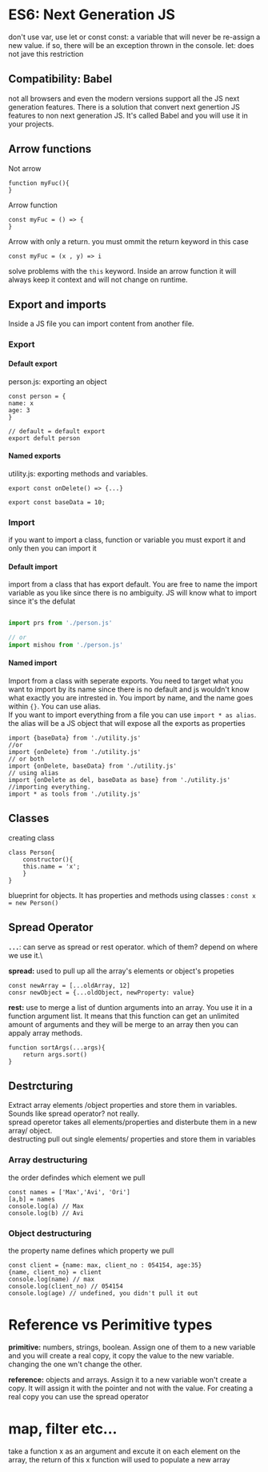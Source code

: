 # ES6: Next Generation JS
don't use var, use let or const
const: a variable that will never be re-assign a new value. if so, there will be an exception thrown in the console.
let: does not jave this restriction

## Compatibility: Babel
not all browsers and even the modern versions support all the JS next generation features. There is a solution that convert next genertion JS features to non next generation JS. It's called Babel and you will use it in your projects.


## Arrow functions

Not arrow 
```
function myFuc(){
}
```
Arrow function
```
const myFuc = () => {
}
```
Arrow with only a return. you must ommit the return keyword in this case
```
const myFuc = (x , y) => i

```


solve problems with the `this` keyword. Inside an arrow function it will always keep it context and will not change on runtime.


## Export and imports
Inside a JS file you can import content from another file.

### Export
#### Default export
person.js: exporting an object
```
const person = {
name: x
age: 3
}

// default = default export
export defult person

```

#### Named exports
utility.js: exporting methods and variables. 
```
export const onDelete() => {...}

export const baseData = 10;

```

### Import
if you want to import a class, function or variable you must export it and only then you can import it

#### Default import
import from a class that has export default. You are free to name the import variable as you like since there is no ambiguity. JS will know what to import since it's the defulat
```js

import prs from './person.js'

// or 
import mishou from './person.js'
```
#### Named import
Import from a class with seperate exports. You need to target what you want to import by its name since there is no default and js wouldn't know what exactly you are intrested in. You import by name, and the name goes within `{}`. You can use alias.\
If you want to import everything from a file you can use  `import * as alias`. the alias will be a JS object that will expose all the exports as properties
```
import {baseData} from './utility.js'
//or
import {onDelete} from './utility.js'
// or both
import {onDelete, baseData} from './utility.js'
// using alias 
import {onDelete as del, baseData as base} from './utility.js'
//importing everything. 
import * as tools from './utility.js'

```

## Classes
creating class
```
class Person{
	constructor(){
	this.name = 'x';
	}
}

```
blueprint for objects. It has properties and methods
using classes : `const x = new Person()`

## Spread Operator
**`...`**: can serve as spread or rest operator. which of them? depend on where we use it.\

**spread:** used to pull up all the array's elements or object's propeties
```
const newArray = [...oldArray, 12]
consr newObject = {...oldObject, newProperty: value}
```
**rest:** use to merge a list of duntion arguments into an array. You use it in a function argument list. It means that this function can get an unlimited amount of arguments and they will be merge to an array then you can appaly array methods.
```
function sortArgs(...args){
	return args.sort()
}

```
## Destrcturing
Extract array elements /object properties and store them in variables. Sounds like spread operator? not really.\
spread operetor takes all elements/properties and disterbute them in a new array/ object. \
destructing pull out single elements/ properties and store them in variables 
### Array destructuring
the order defindes which element we pull
```
const names = ['Max','Avi', 'Ori']
[a,b] = names
console.log(a) // Max
console.log(b) // Avi

```
### Object destructuring
the property name defines which property we pull
```
const client = {name: max, client_no : 054154, age:35}
{name, client_no} = client
console.log(name) // max
console.log(client_no) // 054154
console.log(age) // undefined, you didn't pull it out

```

# Reference vs Perimitive types
**primitive:** numbers, strings, boolean. Assign one of them to a new variable and you will create a real copy, it copy the value to the new variable. changing the one wn't change the other. 

**reference:** objects and arrays. Assign it to a new variable won't create a copy. It will assign it with the pointer and not with the value. For creating a real copy you can use the spread operator

# map, filter etc...
take a function x as an argument and excute it on each element on the array, the return of this x function will used to populate a new array
 

